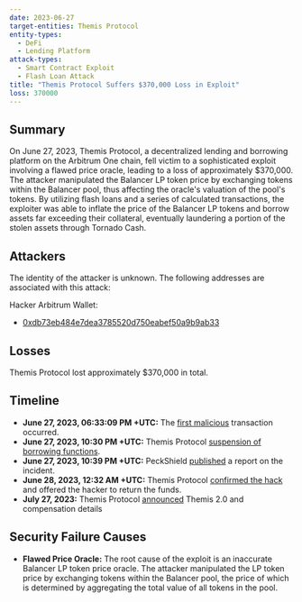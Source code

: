 ```yaml
---
date: 2023-06-27
target-entities: Themis Protocol
entity-types:
  - DeFi
  - Lending Platform
attack-types:
  - Smart Contract Exploit
  - Flash Loan Attack
title: "Themis Protocol Suffers $370,000 Loss in Exploit"
loss: 370000
---
```


## Summary

On June 27, 2023, Themis Protocol, a decentralized lending and borrowing platform on the Arbitrum One chain, fell victim to a sophisticated exploit involving a flawed price oracle, leading to a loss of approximately $370,000. The attacker manipulated the Balancer LP token price by exchanging tokens within the Balancer pool, thus affecting the oracle's valuation of the pool's tokens. By utilizing flash loans and a series of calculated transactions, the exploiter was able to inflate the price of the Balancer LP tokens and borrow assets far exceeding their collateral, eventually laundering a portion of the stolen assets through Tornado Cash.

## Attackers

The identity of the attacker is unknown. The following addresses are associated with this attack:

Hacker Arbitrum Wallet:

- [0xdb73eb484e7dea3785520d750eabef50a9b9ab33](https://arbiscan.io/address/0xdb73eb484e7dea3785520d750eabef50a9b9ab33)

## Losses

Themis Protocol lost approximately $370,000 in total.

## Timeline

- **June 27, 2023, 06:33:09 PM +UTC:** The [first malicious](https://arbiscan.io/tx/0xff368294ccb3cd6e7e263526b5c820b22dea2b2fd8617119ba5c3ab8417403d8) transaction occurred.
- **June 27, 2023, 10:30 PM +UTC:** Themis Protocol [suspension of borrowing functions](https://twitter.com/ThemisProtocol/status/1673775788661800969).
- **June 27, 2023, 10:39 PM +UTC:** PeckShield [published](https://twitter.com/peckshield/status/1673778002373509121?s=20) a report on the incident.
- **June 28, 2023, 12:32 AM +UTC:** Themis Protocol [confirmed the hack](https://twitter.com/ThemisProtocol/status/1673806487540609024) and offered the hacker to return the funds.
- **July 27, 2023:** Themis Protocol [announced](https://blog.themis.exchange/themis-2-0-official-launch-and-compensation-plan-23209983ef16) Themis 2.0 and compensation details

## Security Failure Causes

- **Flawed Price Oracle:** The root cause of the exploit is an inaccurate Balancer LP token price oracle. The attacker manipulated the LP token price by exchanging tokens within the Balancer pool, the price of which is determined by aggregating the total value of all tokens in the pool.
